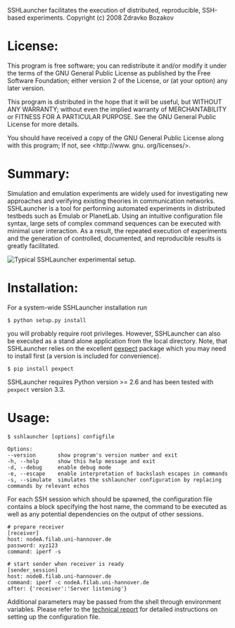 SSHLauncher facilitates the execution of distributed, reproducible,
SSH-based experiments.
Copyright (c) 2008 Zdravko Bozakov

# License:

This program is free software; you can redistribute it and/or modify it under the terms of the GNU General Public License as published by the Free Software Foundation; either version 2 of the License, or (at your option) any later version.

This program is distributed in the hope that it will be useful, but WITHOUT ANY WARRANTY; without even the implied warranty of MERCHANTABILITY or FITNESS FOR A PARTICULAR PURPOSE. See the GNU General Public License for more details.

You should have received a copy of the GNU General Public License along with this program; If not, see <http://www. gnu. org/licenses/>.

# Summary:

Simulation and emulation experiments are widely used for investigating new approaches and verifying existing theories in communication networks. SSHLauncher is a tool for performing automated experiments in distributed testbeds such as Emulab or PlanetLab. Using an intuitive configuration file syntax, large sets of complex command sequences can be executed with minimal user interaction. As a result, the repeated execution of experiments and the generation of controlled, documented, and reproducible results is greatly facilitated.

![Typical SSHLauncher experimental setup.](http://cdn.rawgit.com/bozakov/sshlauncher/testing/doc/img/setup_light.svg)

# Installation:

For a system-wide SSHLauncher installation run

    $ python setup.py install

you will probably require root privileges. However, SSHLauncher can also be executed as a stand alone application from the local directory. Note, that SSHLauncher relies on the excellent [pexpect](https://github.com/pexpect/pexpect) package which you may need to install first (a version is included for convenience).

    $ pip install pexpect

SSHLauncher requires Python version >= 2.6 and has been tested with `pexpect` version 3.3.

# Usage:

    $ sshlauncher [options] configfile

    Options:
    --version       show program's version number and exit
    -h, --help      show this help message and exit
    -d, --debug     enable debug mode
    -e, --escape    enable interpretation of backslash escapes in commands
    -s, --simulate  simulates the sshlauncher configuration by replacing
    commands by relevant echos

For each SSH session which should be spawned, the configuration file contains a block specifying the host name, the command to be executed as well as any potential dependencies on the output of other sessions.

    # prepare receiver
    [receiver]
    host: nodeA.filab.uni-hannover.de
    password: xyz123
    command: iperf -s

    # start sender when receiver is ready
    [sender_session]
    host: nodeB.filab.uni-hannover.de
    command: iperf -c nodeA.filab.uni-hannover.de
    after: {'receiver':'Server listening'}

Additional parameters may be passed from the shell through environment variables. Please refer to the [technical report](sshlauncher_tr.pdf) for detailed instructions on setting up the configuration file.
